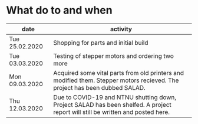 # What do to and when

| date | activity |
| ---- | -------- |
| Tue 25.02.2020  | Shopping for parts and initial build |
| Tue 03.03.2020  | Testing of stepper motors and ordering two more |
| Mon 09.03.2020  | Acquired some vital parts from old printers and modified them. Stepper motors recieved. The project has been dubbed SALAD. |
| Thu 12.03.2020  | Due to COVID-19 and NTNU shutting down, Project SALAD has been shelfed. A project report will still be written and posted here.
